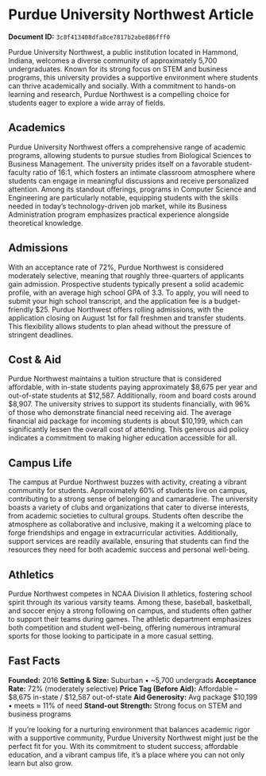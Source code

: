 # Purdue University Northwest Article

**Document ID:** `3c8f413408dfa8ce7817b2abe886fff0`

Purdue University Northwest, a public institution located in Hammond, Indiana, welcomes a diverse community of approximately 5,700 undergraduates. Known for its strong focus on STEM and business programs, this university provides a supportive environment where students can thrive academically and socially. With a commitment to hands-on learning and research, Purdue Northwest is a compelling choice for students eager to explore a wide array of fields.

## Academics
Purdue University Northwest offers a comprehensive range of academic programs, allowing students to pursue studies from Biological Sciences to Business Management. The university prides itself on a favorable student-faculty ratio of 16:1, which fosters an intimate classroom atmosphere where students can engage in meaningful discussions and receive personalized attention. Among its standout offerings, programs in Computer Science and Engineering are particularly notable, equipping students with the skills needed in today’s technology-driven job market, while its Business Administration program emphasizes practical experience alongside theoretical knowledge.

## Admissions
With an acceptance rate of 72%, Purdue Northwest is considered moderately selective, meaning that roughly three-quarters of applicants gain admission. Prospective students typically present a solid academic profile, with an average high school GPA of 3.3. To apply, you will need to submit your high school transcript, and the application fee is a budget-friendly $25. Purdue Northwest offers rolling admissions, with the application closing on August 1st for fall freshmen and transfer students. This flexibility allows students to plan ahead without the pressure of stringent deadlines.

## Cost & Aid
Purdue Northwest maintains a tuition structure that is considered affordable, with in-state students paying approximately $8,675 per year and out-of-state students at $12,587. Additionally, room and board costs around $8,907. The university strives to support its students financially, with 96% of those who demonstrate financial need receiving aid. The average financial aid package for incoming students is about $10,199, which can significantly lessen the overall cost of attending. This generous aid policy indicates a commitment to making higher education accessible for all.

## Campus Life
The campus at Purdue Northwest buzzes with activity, creating a vibrant community for students. Approximately 60% of students live on campus, contributing to a strong sense of belonging and camaraderie. The university boasts a variety of clubs and organizations that cater to diverse interests, from academic societies to cultural groups. Students often describe the atmosphere as collaborative and inclusive, making it a welcoming place to forge friendships and engage in extracurricular activities. Additionally, support services are readily available, ensuring that students can find the resources they need for both academic success and personal well-being.

## Athletics
Purdue Northwest competes in NCAA Division II athletics, fostering school spirit through its various varsity teams. Among these, baseball, basketball, and soccer enjoy a strong following on campus, and students often gather to support their teams during games. The athletic department emphasizes both competition and student well-being, offering numerous intramural sports for those looking to participate in a more casual setting.

## Fast Facts
**Founded:** 2016
**Setting & Size:** Suburban • ~5,700 undergrads
**Acceptance Rate:** 72% (moderately selective)
**Price Tag (Before Aid):** Affordable – $8,675 in-state / $12,587 out-of-state
**Aid Generosity:** Avg package $10,199 • meets ≈ 11% of need
**Stand-out Strength:** Strong focus on STEM and business programs

If you’re looking for a nurturing environment that balances academic rigor with a supportive community, Purdue University Northwest might just be the perfect fit for you. With its commitment to student success, affordable education, and a vibrant campus life, it’s a place where you can not only learn but also grow.
